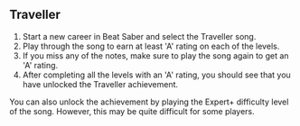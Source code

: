 ## Traveller

1. Start a new career in Beat Saber and select the Traveller song.
2. Play through the song to earn at least 'A' rating on each of the levels.
3. If you miss any of the notes, make sure to play the song again to get an 'A' rating.
4. After completing all the levels with an 'A' rating, you should see that you have unlocked the Traveller achievement.

You can also unlock the achievement by playing the Expert+ difficulty level of the song. However, this may be quite difficult for some players.